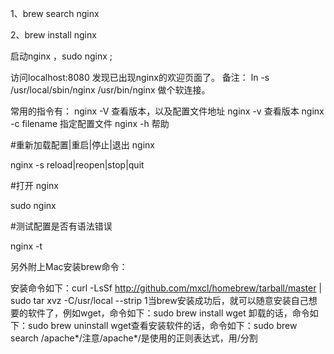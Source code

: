 1、brew search nginx

2、brew install nginx

启动nginx ，sudo nginx ;

访问localhost:8080 发现已出现nginx的欢迎页面了。
备注： ln -s /usr/local/sbin/nginx /usr/bin/nginx 做个软连接。

常用的指令有： 
nginx -V 查看版本，以及配置文件地址
nginx -v 查看版本
nginx -c filename 指定配置文件
nginx -h 帮助

#重新加载配置|重启|停止|退出 nginx

nginx -s reload|reopen|stop|quit

#打开 nginx

sudo nginx

#测试配置是否有语法错误

nginx -t



另外附上Mac安装brew命令：

安装命令如下：curl -LsSf http://github.com/mxcl/homebrew/tarball/master | sudo tar xvz -C/usr/local --strip 1当brew安装成功后，就可以随意安装自己想要的软件了，例如wget，命令如下：sudo brew install wget 卸载的话，命令如下：sudo brew uninstall wget查看安装软件的话，命令如下：sudo brew search /apache*/注意/apache*/是使用的正则表达式，用/分割
